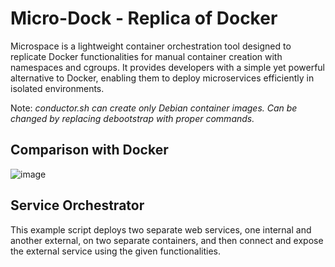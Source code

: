 # Micro-Dock - Replica of Docker
Microspace is a lightweight container orchestration tool designed to replicate Docker functionalities for manual container creation with namespaces and cgroups. It provides developers with a simple yet powerful alternative to Docker, enabling them to deploy microservices efficiently in isolated environments.

Note: <i>conductor.sh can create only Debian container images. Can be changed by replacing debootstrap with proper commands.</i>

## Comparison with Docker
![image](https://github.com/DebRC/Microspace/assets/63597606/8060cb54-72a7-4a00-b9b6-9f96070da3cc)

## Service Orchestrator
This example script deploys two separate web services, one internal and another external, on two separate containers, and then connect and expose the external service using the given functionalities.
